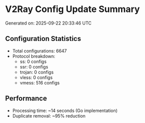 # V2Ray Config Update Summary
Generated on: 2025-09-22 20:33:46 UTC

## Configuration Statistics
- Total configurations: 6647
- Protocol breakdown:
  - ss: 0 configs
  - ssr: 0 configs
  - trojan: 0 configs
  - vless: 0 configs
  - vmess: 516 configs

## Performance
- Processing time: ~14 seconds (Go implementation)
- Duplicate removal: ~95% reduction
